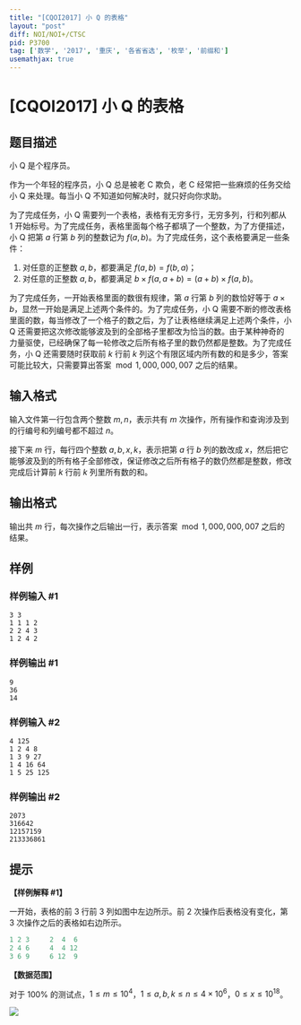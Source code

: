 ```yaml
---
title: "[CQOI2017] 小 Q 的表格"
layout: "post"
diff: NOI/NOI+/CTSC
pid: P3700
tag: ['数学', '2017', '重庆', '各省省选', '枚举', '前缀和']
usemathjax: true
---
```


# [CQOI2017] 小 Q 的表格
## 题目描述

小 Q 是个程序员。

作为一个年轻的程序员，小 Q 总是被老 C 欺负，老 C 经常把一些麻烦的任务交给小 Q 来处理。每当小 Q 不知道如何解决时，就只好向你求助。

为了完成任务，小 Q 需要列一个表格，表格有无穷多行，无穷多列，行和列都从 $1$ 开始标号。为了完成任务，表格里面每个格子都填了一个整数，为了方便描述，小 Q 把第 $a$ 行第 $b$ 列的整数记为 $f(a, b)$。为了完成任务，这个表格要满足一些条件：

1. 对任意的正整数 $a, b$，都要满足 $f(a, b) = f(b, a)$；
2. 对任意的正整数 $a, b$，都要满足 $b \times f(a, a + b) = (a + b) \times f(a, b)$。

为了完成任务，一开始表格里面的数很有规律，第 $a$ 行第 $b$ 列的数恰好等于 $a \times b$，显然一开始是满足上述两个条件的。为了完成任务，小 Q 需要不断的修改表格里面的数，每当修改了一个格子的数之后，为了让表格继续满足上述两个条件，小 Q 还需要把这次修改能够波及到的全部格子里都改为恰当的数。由于某种神奇的力量驱使，已经确保了每一轮修改之后所有格子里的数仍然都是整数。为了完成任务，小 Q 还需要随时获取前 $k$ 行前 $k$ 列这个有限区域内所有数的和是多少，答案可能比较大，只需要算出答案 ${} \bmod 1,000,000,007$ 之后的结果。
## 输入格式

输入文件第一行包含两个整数 $m, n$，表示共有 $m$ 次操作，所有操作和查询涉及到的行编号和列编号都不超过 $n$。

接下来 $m$ 行，每行四个整数 $a, b, x, k$，表示把第 $a$ 行 $b$ 列的数改成 $x$，然后把它能够波及到的所有格子全部修改，保证修改之后所有格子的数仍然都是整数，修改完成后计算前 $k$ 行前 $k$ 列里所有数的和。
## 输出格式

输出共 $m$ 行，每次操作之后输出一行，表示答案 ${} \bmod 1,000,000,007$ 之后的结果。
## 样例

### 样例输入 #1
```
3 3
1 1 1 2
2 2 4 3
1 2 4 2

```
### 样例输出 #1
```
9
36
14

```
### 样例输入 #2
```
4 125
1 2 4 8
1 3 9 27
1 4 16 64
1 5 25 125

```
### 样例输出 #2
```
2073
316642
12157159
213336861

```
## 提示

**【样例解释 #1】**

一开始，表格的前 $3$ 行前 $3$ 列如图中左边所示。前 $2$ 次操作后表格没有变化，第 $3$ 次操作之后的表格如右边所示。

```cpp
1 2 3     2  4  6
2 4 6     4  4 12
3 6 9     6 12  9
```

**【数据范围】**

对于 $100 \%$ 的测试点，$1 \le m \le {10}^4$，$1 \le a, b, k \le n \le 4 \times {10}^6$，$0 \le x \le {10}^{18}$。

![](https://cdn.luogu.com.cn/upload/pic/5012.png)

